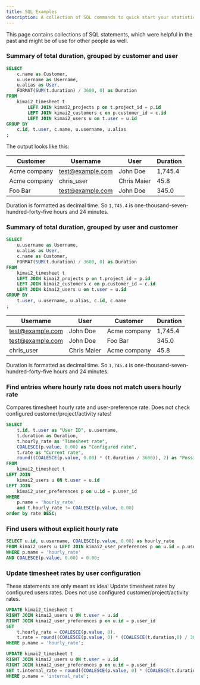 ```yaml
---
title: SQL Examples
description: A collection of SQL commands to quick start your statistic query 
---
```


This page contains collections of SQL statements, which were helpful in the past and might be of use for other people as well.

### Summary of total duration, grouped by customer and user
 
```sql
SELECT
    c.name as Customer,
    u.username as Username,
    u.alias as User,
    FORMAT(SUM(t.duration) / 3600, 0) as Duration
FROM
    kimai2_timesheet t
        LEFT JOIN kimai2_projects p on t.project_id = p.id
        LEFT JOIN kimai2_customers c on p.customer_id = c.id
        LEFT JOIN kimai2_users u on t.user = u.id
GROUP BY
    c.id, t.user, c.name, u.username, u.alias
;
```

The output looks like this:

| Customer     | Username         | User        | Duration |
|--------------|------------------|-------------|----------|
| Acme company | test@example.com | John Doe    | 1,745.4  |
| Acme company | chris_user       | Chris Maier | 45.8     |
| Foo Bar      | test@example.com | John Doe    | 345.0    |

Duration is formatted as decimal time.
So `1,745.4` is one-thousand-seven-hundred-forty-five hours and 24 minutes.

### Summary of total duration, grouped by user and customer

```sql
SELECT
    u.username as Username,
    u.alias as User,
    c.name as Customer,
    FORMAT(SUM(t.duration) / 3600, 0) as Duration
FROM
    kimai2_timesheet t
    LEFT JOIN kimai2_projects p on t.project_id = p.id
    LEFT JOIN kimai2_customers c on p.customer_id = c.id
    LEFT JOIN kimai2_users u on t.user = u.id
GROUP BY
    t.user, u.username, u.alias, c.id, c.name
;
```

| Username         | User        | Customer     | Duration |
|------------------|-------------|--------------|----------|
| test@example.com | John Doe    | Acme company | 1,745.4  |
| test@example.com | John Doe    | Foo Bar      | 345.0    |
| chris_user       | Chris Maier | Acme company | 45.8     |

Duration is formatted as decimal time.
So `1,745.4` is one-thousand-seven-hundred-forty-five hours and 24 minutes.

### Find entries where hourly rate does not match users hourly rate

Compares timesheet hourly rate and user-preference rate. 
Does not check configured customer/project/activity rates!

```sql
SELECT
    t.id, t.user as "User ID", u.username,
    t.duration as Duration,
    t.hourly_rate as "Timesheet rate",
    COALESCE(p.value, 0.00) as "Configured rate",
    t.rate as "Current rate",
    round((COALESCE(p.value, 0.00) * (t.duration / 3600)), 2) as "Possible rate"
FROM
    kimai2_timesheet t
LEFT JOIN
    kimai2_users u ON t.user = u.id
LEFT JOIN
    kimai2_user_preferences p on u.id = p.user_id
WHERE
    p.name = 'hourly_rate'
    and t.hourly_rate != COALESCE(p.value, 0.00)
order by rate DESC;
```

### Find users without explicit hourly rate

```sql
SELECT u.id, u.username, COALESCE(p.value, 0.00) as hourly_rate
FROM kimai2_users u LEFT JOIN kimai2_user_preferences p on u.id = p.user_id
WHERE p.name = 'hourly_rate'
AND COALESCE(p.value, 0.00) = 0.00;
```

### Update timesheet rates by user configuration

These statements are only meant as idea! Update timesheet rates by configured users rates.
Does not use configured customer/project/activity rates.

```sql
UPDATE kimai2_timesheet t
RIGHT JOIN kimai2_users u ON t.user = u.id
RIGHT JOIN kimai2_user_preferences p on u.id = p.user_id
SET
    t.hourly_rate = COALESCE(p.value, 0),
    t.rate = round((COALESCE(p.value, 0) * (COALESCE(t.duration,0) / 3600)), 2)
WHERE p.name = 'hourly_rate';

UPDATE kimai2_timesheet t
RIGHT JOIN kimai2_users u ON t.user = u.id
RIGHT JOIN kimai2_user_preferences p on u.id = p.user_id
SET t.internal_rate = round((COALESCE(p.value, 0) * (COALESCE(t.duration,0) / 3600)), 2)
WHERE p.name = 'internal_rate';
```
